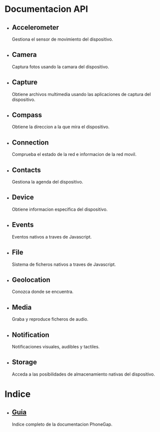 <div id="home">
    <h1>Documentacion API</h1>
    <ul>
        <li>
            <h2>Accelerometer</h2>
            <span>Gestiona el sensor de movimiento del dispositivo.</span>
        </li>
        <li>
            <h2>Camera</h2>
            <span>Captura fotos usando la camara del dispositivo.</span>
        </li>
        <li>
            <h2>Capture</h2>
            <span>Obtiene archivos multimedia usando las aplicaciones de captura del dispositivo.</span>
        </li>
        <li>
            <h2>Compass</h2>
            <span>Obtiene la direccion a la que mira el dispositivo.</span>
        </li>
        <li>
            <h2>Connection</h2>
            <span>Comprueba el estado de la red e informacion de la red movil.</span>
        </li>
        <li>
            <h2>Contacts</h2>
            <span>Gestiona la agenda del dispositivo.</span>
        </li>
        <li>
            <h2>Device</h2>
            <span>Obtiene informacion especifica del dispositivo.</span>
        </li>
        <li>
            <h2>Events</h2>
            <span>Eventos nativos a traves de Javascript.</span>
        </li>
        <li>
            <h2>File</h2>
            <span>Sistema de ficheros nativos a traves de Javascript.</span>
        </li>
        <li>
            <h2>Geolocation</h2>
            <span>Conozca donde se encuentra.</span>
        </li>
        <li>
            <h2>Media</h2>
            <span>Graba y reproduce ficheros de audio.</span>
        </li>
        <li>
            <h2>Notification</h2>
            <span>Notificaciones visuales, audibles y tactiles.</span>
        </li>
        <li>
            <h2>Storage</h2>
            <span>Acceda a las posibilidades de almacenamiento nativas del dispositivo.</span>
        </li>
    </ul>
    <h1>Indice</h1>
    <ul>
        <li>
            <h2><a href="_index.html">Guia</a></h2>
            <span>Indice completo de la documentacion PhoneGap.</span>
        </li>
    </ul>
</div>
